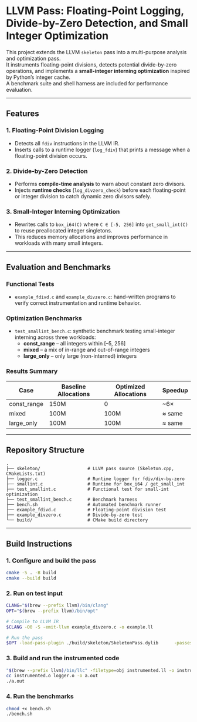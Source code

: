 # LLVM Pass: Floating-Point Logging, Divide-by-Zero Detection, and Small Integer Optimization

This project extends the LLVM `skeleton` pass into a multi-purpose analysis and optimization pass.  
It instruments floating-point divisions, detects potential divide-by-zero operations, and implements a **small-integer interning optimization** inspired by Python’s integer cache.  
A benchmark suite and shell harness are included for performance evaluation.

---

## Features

### 1. Floating-Point Division Logging
- Detects all `fdiv` instructions in the LLVM IR.
- Inserts calls to a runtime logger (`log_fdiv`) that prints a message when a floating-point division occurs.

### 2. Divide-by-Zero Detection
- Performs **compile-time analysis** to warn about constant zero divisors.
- Injects **runtime checks** (`log_divzero_check`) before each floating-point or integer division to catch dynamic zero divisors safely.

### 3. Small-Integer Interning Optimization
- Rewrites calls to `box_i64(C)` where `C ∈ [-5, 256]` into `get_small_int(C)` to reuse preallocated integer singletons.
- This reduces memory allocations and improves performance in workloads with many small integers.

---

## Evaluation and Benchmarks

### Functional Tests
- `example_fdivd.c` and `example_divzero.c`: hand-written programs to verify correct instrumentation and runtime behavior.

### Optimization Benchmarks
- `test_smallint_bench.c`: synthetic benchmark testing small-integer interning across three workloads:
  - **const_range** – all integers within [–5, 256]
  - **mixed** – a mix of in-range and out-of-range integers
  - **large_only** – only large (non-interned) integers

### Results Summary

| Case        | Baseline Allocations | Optimized Allocations | Speedup |
|--------------|----------------------|------------------------|----------|
| const_range  | 150M                 | 0                      | ~6×      |
| mixed        | 100M                 | 100M                   | ≈ same   |
| large_only   | 100M                 | 100M                   | ≈ same   |

---

## Repository Structure

```
.
├── skeleton/                  # LLVM pass source (Skeleton.cpp, CMakeLists.txt)
├── logger.c                   # Runtime logger for fdiv/div-by-zero
├── smallint.c                 # Runtime for box_i64 / get_small_int
├── test_smallint.c            # Functional test for small-int optimization
├── test_smallint_bench.c      # Benchmark harness
├── bench.sh                   # Automated benchmark runner
├── example_fdivd.c            # Floating-point division test
├── example_divzero.c          # Divide-by-zero test
└── build/                     # CMake build directory
```

---

## Build Instructions

### 1. Configure and build the pass
```bash
cmake -S . -B build
cmake --build build
```

### 2. Run on test input
```bash
CLANG="$(brew --prefix llvm)/bin/clang"
OPT="$(brew --prefix llvm)/bin/opt"

# Compile to LLVM IR
$CLANG -O0 -S -emit-llvm example_divzero.c -o example.ll

# Run the pass
$OPT -load-pass-plugin ./build/skeleton/SkeletonPass.dylib      -passes=skeleton-pass example.ll -S -o instrumented.ll
```

### 3. Build and run the instrumented code
```bash
"$(brew --prefix llvm)/bin/llc" -filetype=obj instrumented.ll -o instrumented.o
cc instrumented.o logger.o -o a.out
./a.out
```

### 4. Run the benchmarks
```bash
chmod +x bench.sh
./bench.sh
```





